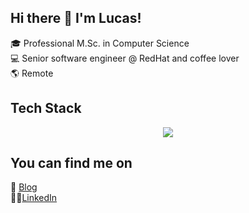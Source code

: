 ## Hi there 👋 I'm Lucas!

:mortar_board: Professional M.Sc. in Computer Science  
:computer: Senior software engineer @ RedHat and coffee lover  
:earth_americas: Remote  

## Tech Stack
<p align="center">
  <a href="https://skillicons.dev">
    <img src="https://skillicons.dev/icons?i=py,php,wordpress,django,flask,docker,kubernetes,openshift,terraform,git,bash,aws,gcp,azure,js" />
  </a>
</p>


## You can find me on
:link: [Blog](https://bacciotti.com)  
:man_technologist:[LinkedIn](https://www.linkedin.com/in/lucasbacciotti/)  

<!--
**bacciotti/bacciotti** is a ✨ _special_ ✨ repository because its `README.md` (this file) appears on your GitHub profile.
-->
